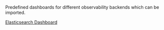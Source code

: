 Predefined dashboards for different observability backends which can be imported.

[Elasticsearch Dashboard](elasticsearch.ndjson)
